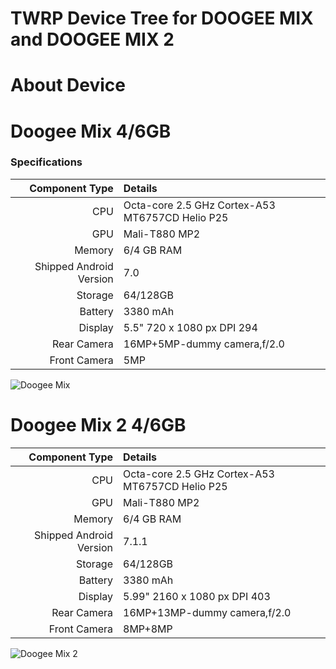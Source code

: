 TWRP Device Tree for DOOGEE MIX and DOOGEE MIX 2
==================================================

# About Device

Doogee Mix 4/6GB
=================
### Specifications

Component Type | Details
-------:|:-------------------------
CPU     | Octa-core 2.5 GHz Cortex-A53 MT6757CD Helio P25
GPU     | Mali-T880 MP2
Memory  | 6/4 GB RAM
Shipped Android Version | 7.0
Storage | 64/128GB
Battery | 3380 mAh
Display | 5.5" 720 x 1080 px DPI 294
Rear Camera | 16MP+5MP-dummy camera,f/2.0
Front Camera | 5MP

![Doogee Mix](https://www.notebookcheck.net/fileadmin/Notebooks/Doogee/Mix/61SfWTytpNL._SL1000_.jpg "Doogee Mix")

Doogee Mix 2 4/6GB
===================

Component Type | Details
-------:|:-------------------------
CPU     | Octa-core 2.5 GHz Cortex-A53 MT6757CD Helio P25
GPU     | Mali-T880 MP2
Memory  | 6/4 GB RAM
Shipped Android Version | 7.1.1
Storage | 64/128GB
Battery | 3380 mAh
Display | 5.99" 2160 x 1080 px DPI 403
Rear Camera | 16MP+13MP-dummy camera,f/2.0
Front Camera | 8MP+8MP

![Doogee Mix 2](https://www.gizmochina.com/wp-content/uploads/2017/12/Doogee-Mix-2-580x570.jpg "Doogee Mix 2")
